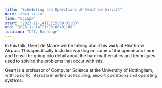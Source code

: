 ```yaml
---
title: "Scheduling and Operations at Heathrow Airport"
date: "2023-11-14"
time: "6:15pm"
start: "2023-11-14T18:15:00+01:00"
end: "2023-11-14T21:00:00+01:00"
location: "LT1, Exchange"
---
```


In this talk, Geert de Maare will be talking about his work at Heathrow Airport. This specifically includes working on some of the operations there and he will be going into detail about the hard mathematics and techniques used to solving the problems that occur with this.

Geert is a professor of Computer Science at the University of Nottingham, with specific interests in airline scheduling, airport operations and operating systems.



